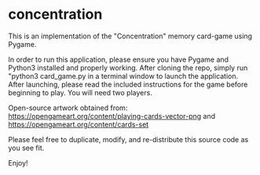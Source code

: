 # concentration
This is an implementation of the "Concentration" memory card-game using Pygame. 

In order to run this application, please ensure you have Pygame and Python3 installed and properly working. 
After cloning the repo, simply run "python3 card_game.py in a terminal window to launch the application. 
After launching, please read the included instructions for the game before beginning to play. 
You will need two players. 

Open-source artwork obtained from: https://opengameart.org/content/playing-cards-vector-png
                              and  https://opengameart.org/content/cards-set

Please feel free to duplicate, modify, and re-distribute this source code as you see fit. 

Enjoy! 
